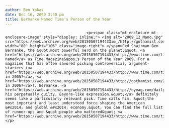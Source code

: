```yaml
---
author: Ben Yakas
date: Dec 16, 2009 3:40 pm
title: Bernanke Named Time's Person of the Year
---
```


	
										<p><span class="mt-enclosure mt-enclosure-image" style="display: inline;"> <img alt="2009_12_Mano.jpg" src="https://web.archive.org/web/20150507194433im_/http://gothamist.com/attachments/jen/2009_12_Mano.jpg" width="80" height="106" class="image-right"> </span>Fed Chairman Ben Bernanke, the &quot;most powerful nerd on the planet,&quot; <a href="https://web.archive.org/web/20150507194433/http://www.time.com/time/specials/packages/article/0,28804,1946375_1947251,00.html">was named</a> as Time Magazine&apos;s Person of the Year 2009. For a magazine that has often savored picking controversial, argument-starters (<a href="https://web.archive.org/web/20150507194433/http://www.time.com/time/specials/packages/article/0,28804,1946375_1947772_1947758,00.html">Bono in 2005?</a>, <a href="https://web.archive.org/web/20150507194433/http://gothamist.com/2006/12/18/you_are_times_p.php">you in 2006?</a>), Bernanke, <a href="https://web.archive.org/web/20150507194433/http://nymag.com/daily/intel/2009/12/bernanke_1.html">&quot;with his perpetually guilty, Eeyore-like expression,&quot;</a> definitely seems like a particularly relevant pick. Time calls him, &quot;the most important and least understood force shaping the American &#x2014; and global &#x2014; economy.&quot; You can find the full list of runner-ups and &quot;people who mattered&quot; <a href="https://web.archive.org/web/20150507194433/http://www.time.com/time/specials/poylist/0,32517,1946375,00.html">here</a>.</p>					
										
									
				